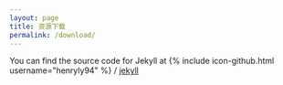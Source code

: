 ```yaml
---
layout: page
title: 资源下载
permalink: /download/
---
```


You can find the source code for Jekyll at
{% include icon-github.html username="henryly94" %} /
[jekyll](https://github.com/henryly94/kc3c)
